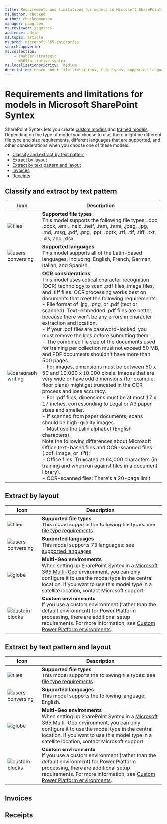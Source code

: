 ```yaml
---
title: Requirements and limitations for models in Microsoft SharePoint Syntex
ms.author: chucked
author: chuckedmonson
manager: pamgreen
ms.reviewer: ssquires
audience: admin
ms.topic: article
ms.prod: microsoft-365-enterprise
search.appverid: 
ms.collection: 
    - enabler-strategic
    - m365initiative-syntex
ms.localizationpriority:  medium
description: Learn about file limitations, file types, supported languages, and other requirements for models in SharePoint Syntex.
---
```


# Requirements and limitations for models in Microsoft SharePoint Syntex

SharePoint Syntex lets you create [custom models](model-types-overview.md) and [trained models](prebuilt-overview.md). Depending on the type of model you choose to use, there might be different file type and size requirements, different languages that are supported, and other considerations when you choose one of these models.

- [Classify and extract by text pattern](#classify-and-extract-by-text-pattern)
- [Extract by layout](#extract-by-layout)
- [Extract by text pattern and layout](#extract-by-text-pattern-and-layout)
- [Invoices](#invoices)
- [Receipts](#receipts)

## Classify and extract by text pattern

| Icon          | Description   |
| ------------- | ------------- |
| ![files](https://docs.microsoft.com/office/media/icons/files-blue.png)  | **Supported file types** <br>This model supports the following file types: .doc, .docx, .eml, .heic, .heif, .htm, .html, .jpeg, .jpg, .md, .msg, .pdf, .png, .ppt, .pptx, .rtf, .tif, .tiff, .txt, .xls, and .xlsx. |
| ![users conversing](https://docs.microsoft.com/office/media/icons/chat-room-conversation-blue.png)  | **Supported languages** <br>This model supports all of the Latin-based languages, including: English,  French, German, Italian, and Spanish. |
| ![paragraph writing](https://docs.microsoft.com/office/media/icons/paragraph-writing-blue.png)  | **OCR considerations** <br>This model uses optical character recognition (OCR) technology to scan .pdf files, image files, and .tiff files. OCR processing works best on documents that meet the following requirements: <br> - File format of .jpg, .png, or .pdf (text or scanned). Text-embedded .pdf files are better, because there won't be any errors in character extraction and location. <br> - If your .pdf files are password-locked, you must remove the lock before submitting them. <br> - The combined file size of the documents used for training per collection must not exceed 50 MB, and PDF documents shouldn't have more than 500 pages. <br> - For images, dimensions must be between 50 x 50 and 10,000 x 10,000 pixels. Images that are very wide or have odd dimensions (for example, floor plans) might get truncated in the OCR process and lose accuracy. <br> - For .pdf files, dimensions must be at most 17 x 17 inches, corresponding to Legal or A3 paper sizes and smaller. <br> - If scanned from paper documents, scans should be high-quality images. <br> - Must use the Latin alphabet (English characters). <br> Note the following differences about Microsoft Office text-based files and OCR-scanned files (.pdf, image, or .tiff): <br> - Office files: Truncated at 64,000 characters (in training and when run against files in a document library). <br> - OCR-scanned files: There's a 20-page limit.|

## Extract by layout

| Icon          | Description   |
| ------------- | ------------- |
| ![files](https://docs.microsoft.com/office/media/icons/files-blue.png)  | **Supported file types** <br>This model supports the following file types: see [file type requirements](https://docs.microsoft.com/en-us/ai-builder/form-processing-model-requirements#requirements). |
| ![users conversing](https://docs.microsoft.com/office/media/icons/chat-room-conversation-blue.png)  | **Supported languages** <br>This model supports 73 languages: see [supported languages](https://docs.microsoft.com/en-us/ai-builder/form-processing-model-requirements#languages-supported). |
| ![globe](https://docs.microsoft.com/office/media/icons/globe-internet.png)  | **Multi-Geo environments** <br>When setting up SharePoint Syntex in a [Microsoft 365 Multi-Geo](https://docs.microsoft.com/en-us/microsoft-365/enterprise/microsoft-365-multi-geo) environment, you can only configure it to use the model type in the central location. If you want to use this model type in a satellite location, contact Microsoft support. |
| ![custom blocks](https://docs.microsoft.com/office/media/icons/blocks-blue.png)  | **Custom environments** <br>If you use a custom environment (rather than the default environment) for Power Platform processing, there are additional setup requirements. For more information, see [Custom Power Platform environments](https://docs.microsoft.com/en-us/microsoft-365/contentunderstanding/set-up-content-understanding#custom-power-platform-environments). |

## Extract by text pattern and layout

| Icon          | Description   |
| ------------- | ------------- |
| ![files](https://docs.microsoft.com/office/media/icons/files-blue.png)  | **Supported file types** <br>This model supports the following file types: see [file type requirements](https://docs.microsoft.com/en-us/ai-builder/form-processing-model-requirements#requirements). |
| ![users conversing](https://docs.microsoft.com/office/media/icons/chat-room-conversation-blue.png)  | **Supported languages** <br>This model supports the following language: English. |
| ![globe](https://docs.microsoft.com/office/media/icons/globe-internet.png)  | **Multi-Geo environments** <br>When setting up SharePoint Syntex in a [Microsoft 365 Multi-Geo](https://docs.microsoft.com/en-us/microsoft-365/enterprise/microsoft-365-multi-geo) environment, you can only configure it to use the model type in the central location. If you want to use this model type in a satellite location, contact Microsoft support. |
| ![custom blocks](https://docs.microsoft.com/office/media/icons/blocks-blue.png)  | **Custom environments** <br>If you use a custom environment (rather than the default environment) for Power Platform processing, there are additional setup requirements. For more information, see [Custom Power Platform environments](https://docs.microsoft.com/en-us/microsoft-365/contentunderstanding/set-up-content-understanding#custom-power-platform-environments). |

## Invoices


## Receipts
